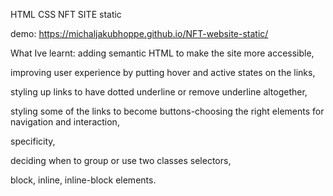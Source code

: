 HTML CSS NFT SITE static

demo: https://michaljakubhoppe.github.io/NFT-website-static/

What Ive learnt:
adding  semantic HTML to make the site more accessible,

improving user experience by putting hover and active states on the links,

styling up links to have dotted underline or remove underline altogether,

styling some of the links to become buttons-choosing the right elements for navigation and interaction,

specificity, 

deciding when to group or use two classes selectors,

block, inline, inline-block elements.

